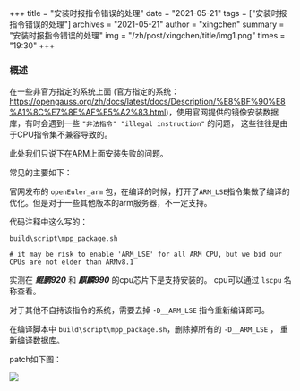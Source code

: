 +++
title = "安装时报指令错误的处理"
date = "2021-05-21"
tags = ["安装时报指令错误的处理"]
archives = "2021-05-21"
author = "xingchen"
summary = "安装时报指令错误的处理"
img = "/zh/post/xingchen/title/img1.png"
times = "19:30"
+++

### 概述

在一些非官方指定的系统上面 (官方指定的系统：https://opengauss.org/zh/docs/latest/docs/Description/%E8%BF%90%E8%A1%8C%E7%8E%AF%E5%A2%83.html)，使用官网提供的镜像安装数据库，有时会遇到一些 `"非法指令" "illegal instruction"` 的问题， 这些往往是由于CPU指令集不兼容导致的。

此处我们只说下在ARM上面安装失败的问题。

常见的主要如下：

官网发布的 `openEuler_arm` 包，在编译的时候，打开了`ARM_LSE`指令集做了编译的优化。但是对于一些其他版本的arm服务器，不一定支持。

代码注释中这么写的：
```
build\script\mpp_package.sh

# it may be risk to enable 'ARM_LSE' for all ARM CPU, but we bid our CPUs are not elder than ARMv8.1
```

实测在 ***鲲鹏920*** 和 ***麒麟990*** 的cpu芯片下是支持安装的。
cpu可以通过 `lscpu` 名称查看。

对于其他不自持该指令的系统，需要去掉 `-D__ARM_LSE` 指令重新编译即可。

在编译脚本中 `build\script\mpp_package.sh`，删除掉所有的 `-D__ARM_LSE` ， 重新编译数据库。

patch如下图：

![](../images/compile/withoutlse.png)

